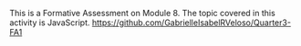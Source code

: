 This is a Formative Assessment on Module 8.
The topic covered in this activity is JavaScript.
https://github.com/GabrielleIsabelRVeloso/Quarter3-FA1
